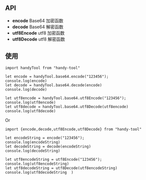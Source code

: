 ## API

* **encode** Base64 加密函数
* **decode** Base64 解密函数
* **utf8Encode** utf8 加密函数
* **utf8Decode** utf8 解密函数


## 使用

```shell script
import handyTool from "handy-tool"

let encode = handyTool.base64.encode("123456");
console.log(encode)
let decode = handyTool.base64.decode(encode)
console.log(decode)

let utf8encode = handyTool.base64.utf8Encode("123456");
console.log(utf8encode)
let utf8decode = handyTool.base64.utf8Decode(utf8encode)
console.log(utf8decode)
``` 
Or
```shell script
import {encode,decode,utf8Encode,utf8Decode} from "handy-tool"

let encodeString = encode("123456");
console.log(encodeString)
let decodeString = decode(encodeString)
console.log(decodeString)

let utf8encodeString = utf8Encode("123456");
console.log(utf8encodeString)
let utf8decodeString = utf8Decode(utf8encodeString)
console.log(utf8decodeString  )

```

